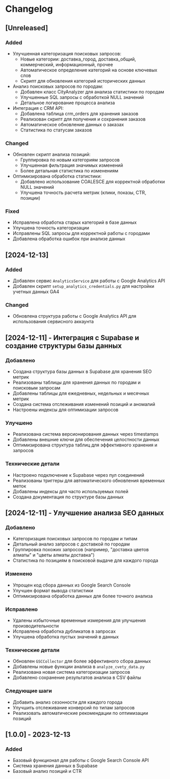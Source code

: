 # Changelog

## [Unreleased]

### Added
- Улучшенная категоризация поисковых запросов:
  - Новые категории: доставка_город, доставка_общий, коммерческий, информационный, прочее
  - Автоматическое определение категорий на основе ключевых слов
  - Скрипт для обновления категорий исторических данных
- Анализ поисковых запросов по городам:
  - Добавлен класс CityAnalyzer для анализа статистики по городам
  - Улучшенные SQL запросы с обработкой NULL значений
  - Детальное логирование процесса анализа
- Интеграция с CRM API:
  - Добавлена таблица crm_orders для хранения заказов
  - Реализован скрипт для получения и сохранения заказов
  - Автоматическое обновление данных о заказах
  - Статистика по статусам заказов

### Changed
- Обновлен скрипт анализа позиций:
  - Группировка по новым категориям запросов
  - Улучшенная фильтрация значимых изменений
  - Более детальная статистика по изменениям
- Оптимизирована обработка статистики:
  - Добавлено использование COALESCE для корректной обработки NULL значений
  - Улучшена точность расчета метрик (клики, показы, CTR, позиции)

### Fixed
- Исправлена обработка старых категорий в базе данных
- Улучшена точность категоризации
- Исправлены SQL запросы для корректной работы с городами
- Добавлена обработка ошибок при анализе данных

## [2024-12-13]
### Added
- Добавлен сервис `AnalyticsService` для работы с Google Analytics API
- Добавлен скрипт `setup_analytics_credentials.py` для настройки учетных данных GA4
### Changed
- Обновлена структура работы с Google Analytics API для использования сервисного аккаунта

## [2024-12-11] - Интеграция с Supabase и создание структуры базы данных

### Добавлено
- Создана структура базы данных в Supabase для хранения SEO метрик
- Реализованы таблицы для хранения данных по городам и поисковым запросам
- Добавлены таблицы для ежедневных, недельных и месячных метрик
- Создана система отслеживания изменений позиций и аномалий
- Настроены индексы для оптимизации запросов

### Улучшено
- Реализована система версионирования данных через timestamps
- Добавлены внешние ключи для обеспечения целостности данных
- Оптимизирована структура таблиц для эффективного хранения и запросов

### Технические детали
- Настроено подключение к Supabase через пул соединений
- Реализованы триггеры для автоматического обновления временных меток
- Добавлены индексы для часто используемых полей
- Создана документация по структуре базы данных

## [2024-12-11] - Улучшение анализа SEO данных

### Добавлено
- Категоризация поисковых запросов по городам и типам
- Детальный анализ запросов с доставкой по городам
- Группировка похожих запросов (например, "доставка цветов алматы" и "цветы алматы доставка")
- Статистика по позициям в поисковой выдаче для каждого города

### Изменено
- Упрощен код сбора данных из Google Search Console
- Улучшен формат вывода статистики
- Оптимизирована обработка данных для более точного анализа

### Исправлено
- Удалены избыточные временные измерения для улучшения производительности
- Исправлена обработка дубликатов в запросах
- Улучшена обработка пустых значений в данных

### Технические детали
- Обновлен `GSCCollector` для более эффективного сбора данных
- Добавлены новые функции анализа в `analyze_cvety_data.py`
- Реализована новая система категоризации запросов
- Добавлено сохранение результатов анализа в CSV файлы

### Следующие шаги
- Добавить анализ сезонности для каждого города
- Улучшить отслеживание конверсий по типам запросов
- Реализовать автоматические рекомендации по оптимизации позиций

## [1.0.0] - 2023-12-13

### Added
- Базовый функционал для работы с Google Search Console API
- Система хранения данных в Supabase
- Базовый анализ позиций и CTR

